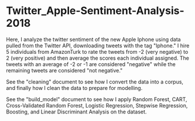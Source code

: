 # Twitter_Apple-Sentiment-Analysis-2018

Here, I analyze the twitter sentiment of the new Apple Iphone using data pulled from the Twitter API, downloading tweets with the tag "Iphone." I hire 5 individuals from AmazonTurk to rate the tweets from -2 (very negative) to 2 (very positive) and then average the scores each individual assigned. The tweets with an average of -2 or -1 are considered "negative" while the remaining tweets are considered "not negative." 

See the "cleaning" document to see how I convert the data into a corpus, and finally how I clean the data to prepare for modelling.

See the "build_model" document to see how I apply Random Forest, CART, Cross-Validated Random Forest, Logistic Regression, Stepwise Regression, Boosting, and Linear Discriminant Analysis on the dataset.
